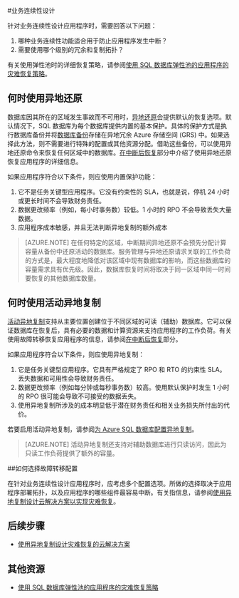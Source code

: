 <properties 
   pageTitle="SQL 数据库的业务连续性设计" 
   description="选择指南 本部分提供有关如何选择要使用的 BCDR 功能以及何时使用这些功能的指南。这包括使用 SQL DB 自动获取的内容的说明。"
   services="sql-database" 
   documentationCenter="" 
   authors="elfisher" 
   manager="jhubbard" 
   editor="monicar"/>  


<tags
   ms.service="sql-database"
   ms.date="05/27/2016"
   wacn.date="05/23/2016"/>

#业务连续性设计

针对业务连续性设计应用程序时，需要回答以下问题：

1. 哪种业务连续性功能适合用于防止应用程序发生中断？
2. 需要使用哪个级别的冗余和复制拓扑？

有关使用弹性池时的详细恢复策略，请参阅[使用 SQL 数据库弹性池的应用程序的灾难恢复策略](/documentation/articles/sql-database-disaster-recovery-strategies-for-applications-with-elastic-pool)。

## 何时使用异地还原

数据库因其所在的区域发生事故而不可用时，[异地还原](/documentation/articles/sql-database-geo-restore)会提供默认的恢复选项。默认情况下，SQL 数据库为每个数据库提供内置的基本保护。具体的保护方式是执行数据库备份并将[数据库备份](/documentation/articles/sql-database-automated-backups)存储在异地冗余 Azure 存储空间 (GRS) 中。如果选择此方法，则不需要进行特殊的配置或其他资源分配。借助这些备份，可以使用异地还原命令来恢复任何区域中的数据库。[在中断后恢复](/documentation/articles/sql-database-disaster-recovery)部分中介绍了使用异地还原恢复应用程序的详细信息。

如果应用程序符合以下条件，则应使用内置保护功能：

1. 它不是任务关键型应用程序。它没有约束性的 SLA，也就是说，停机 24 小时或更长时间不会导致财务责任。
2. 数据更改频率（例如，每小时事务数）较低。1 小时的 RPO 不会导致丢失大量数据。
3. 应用程序成本敏感，并且无法判断异地复制的额外成本 

> [AZURE.NOTE] 在任何特定的区域，中断期间异地还原不会预先分配计算容量从备份中还原活动的数据库。服务管理与异地还原请求关联的工作负荷的方式是，最大程度地降低对该区域中现有数据库的影响，而这些数据库的容量需求具有优先级。因此，数据库恢复时间将取决于同一区域中同一时间要恢复的其他数据库数量。

## 何时使用活动异地复制

[活动异地复制](/documentation/articles/sql-database-geo-replication-overview)支持从主要位置创建位于不同区域的可读（辅助）数据库。它可以保证数据库在恢复后，具有必要的数据和计算资源来支持应用程序的工作负荷。有关使用故障转移恢复应用程序的信息，请参阅[在中断后恢复](/documentation/articles/sql-database-disaster-recovery)部分。

如果应用程序符合以下条件，则应使用异地复制：

1. 它是任务关键型应用程序。它具有严格规定了 RPO 和 RTO 的约束性 SLA。丢失数据和可用性会导致财务责任。 
2. 数据更改频率（例如每分钟或每秒事务数）较高。使用默认保护时发生 1 小时的 RPO 很可能会导致不可接受的数据丢失。
3. 使用异地复制所涉及的成本明显低于潜在财务责任和相关业务损失所付出的代价。

若要启用活动异地复制，请参阅[为 Azure SQL 数据库配置异地复制](/documentation/articles/sql-database-geo-replication-portal)。

> [AZURE.NOTE] 活动异地复制还支持对辅助数据库进行只读访问，因此为只读工作负荷提供了额外的容量。

##如何选择故障转移配置 

在针对业务连续性设计应用程序时，应考虑多个配置选项。所做的选择取决于应用程序部署拓扑，以及应用程序的哪些组件最容易中断。有关指信息，请参阅[使用异地复制设计云解决方案以实现灾难恢复](/documentation/articles/sql-database-designing-cloud-solutions-for-disaster-recovery)。

## 后续步骤

- [使用异地复制设计灾难恢复的云解决方案](/documentation/articles/sql-database-designing-cloud-solutions-for-disaster-recovery)

## 其他资源

- [使用 SQL 数据库弹性池的应用程序的灾难恢复策略](/documentation/articles/sql-database-disaster-recovery-strategies-for-applications-with-elastic-pool) 

<!---HONumber=Mooncake_Quality_Review_1118_2016-->